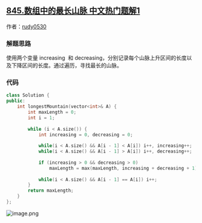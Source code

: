 ## [845.数组中的最长山脉 中文热门题解1](https://leetcode.cn/problems/longest-mountain-in-array/solutions/100000/tong-su-yi-dong-de-jie-fa-by-rudy0530)

作者：[rudy0530](https://leetcode.cn/u/rudy0530)
### 解题思路
使用两个变量 increasing  和 decreasing，分别记录每个山脉上升区间的长度以及下降区间的长度。通过遍历，寻找最长的山脉。

### 代码

```cpp
class Solution {
public:
    int longestMountain(vector<int>& A) {
        int maxLength = 0;
        int i = 1;
        
        while (i < A.size()) {
            int increasing = 0, decreasing = 0;
            
            while(i < A.size() && A[i - 1] < A[i]) i++, increasing++;
            while(i < A.size() && A[i - 1] > A[i]) i++, decreasing++;
            
            if (increasing > 0 && decreasing > 0) 
                maxLength = max(maxLength, increasing + decreasing + 1);
            
            while(i < A.size() && A[i - 1] == A[i]) i++;
        }
        return maxLength;
    }
};
```

![image.png](https://pic.leetcode-cn.com/1603630105-bMQSBW-image.png)

